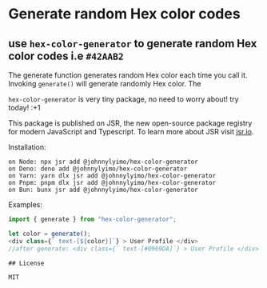 # Generate random Hex color codes

## use `hex-color-generator` to generate random Hex color codes i.e `#42AAB2`
The generate function generates random Hex color each time you call it. Invoking `generate()` will generate randomly Hex color. The 

`hex-color-generator` is very tiny package, no need to worry about! try today! :+1

This package is published on JSR, the new open-source package registry for modern JavaScript and Typescript. To learn more about JSR visit [jsr.io](https://jsr.io/).


Installation:

    on Node: npx jsr add @johnnylyimo/hex-color-generator
    on Deno: deno add @johnnylyimo/hex-color-generator
    on Yarn: yarn dlx jsr add @johnnylyimo/hex-color-generator
    on Pnpm: pnpm dlx jsr add @johnnylyimo/hex-color-generator
    on Bun: bunx jsr add @johnnylyimo/hex-color-generator



Examples:

```js
import { generate } from "hex-color-generator";

let color = generate();
<div class={` text-[${color}]`} > User Profile </div>
//after generate: <div class={` text-[#0969DA]`} > User Profile </div>

## License

MIT